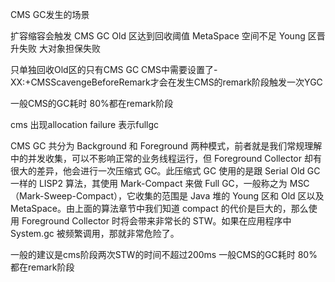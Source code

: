 CMS GC发生的场景

扩容缩容会触发 CMS GC
Old 区达到回收阈值
MetaSpace 空间不足
Young 区晋升失败
大对象担保失败

只单独回收Old区的只有CMS GC
CMS中需要设置了-XX:+CMSScavengeBeforeRemark才会在发生CMS的remark阶段触发一次YGC

一般CMS的GC耗时 80%都在remark阶段


cms 出现allocation failure 表示fullgc

CMS GC 共分为 Background 和 Foreground 两种模式，前者就是我们常规理解中的并发收集，可以不影响正常的业务线程运行，但 Foreground Collector 却有很大的差异，他会进行一次压缩式 GC。此压缩式 GC 使用的是跟 Serial Old GC 一样的 LISP2 算法，其使用 Mark-Compact 来做 Full GC，一般称之为 MSC（Mark-Sweep-Compact），它收集的范围是 Java 堆的 Young 区和 Old 区以及 MetaSpace。由上面的算法章节中我们知道 compact 的代价是巨大的，那么使用 Foreground Collector 时将会带来非常长的 STW。如果在应用程序中 System.gc 被频繁调用，那就非常危险了。

一般的建议是cms阶段两次STW的时间不超过200ms
一般CMS的GC耗时 80%都在remark阶段